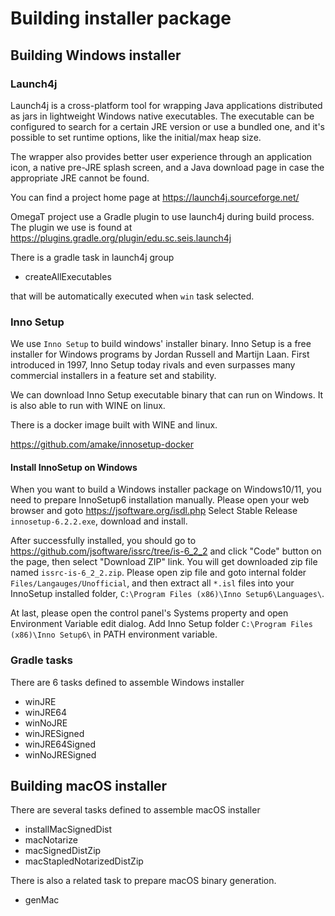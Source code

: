 # Building installer package

## Building Windows installer

### Launch4j

Launch4j is a cross-platform tool for wrapping Java applications distributed as
jars in lightweight Windows native executables. The executable can be configured
to search for a certain JRE version or use a bundled one, and it's possible to
set runtime options, like the initial/max heap size.

The wrapper also provides better user experience through an application icon,
a native pre-JRE splash screen, and a Java download page in case the appropriate
JRE cannot be found.

You can find a project home page at
https://launch4j.sourceforge.net/

OmegaT project use a Gradle plugin to use launch4j during build process.
The plugin we use is found at
https://plugins.gradle.org/plugin/edu.sc.seis.launch4j

There is a gradle task in launch4j group

- createAllExecutables

that will be automatically executed when `win` task selected.

### Inno Setup

We use `Inno Setup` to build windows' installer binary.
Inno Setup is a free installer for Windows programs by Jordan Russell
and Martijn Laan. First introduced in 1997, Inno Setup today rivals
and even surpasses many commercial installers in a feature set and stability.

We can download Inno Setup executable binary that can run on Windows.
It is also able to run with WINE on linux.

There is a docker image built with WINE and linux.

https://github.com/amake/innosetup-docker


#### Install InnoSetup on Windows

When you want to build a Windows installer package on Windows10/11, you need to prepare InnoSetup6 installation
manually.
Please open your web browser and goto https://jsoftware.org/isdl.php
Select Stable Release `innosetup-6.2.2.exe`, download and install.

After successfully installed, you should go to https://github.com/jsoftware/issrc/tree/is-6_2_2
and click "Code" button on the page, then select "Download ZIP" link.
You will get downloaded zip file named `issrc-is-6_2_2.zip`.
Please open zip file and goto internal folder `Files/Langauges/Unofficial`, and then extract all `*.isl` files
into your InnoSetup installed folder, `C:\Program Files (x86)\Inno Setup6\Languages\`.

At last, please open the control panel's Systems property and open Environment Variable edit dialog.
Add Inno Setup folder `C:\Program Files (x86)\Inno Setup6\`  in PATH environment variable.

### Gradle tasks

There are 6 tasks defined to assemble Windows installer

- winJRE
- winJRE64
- winNoJRE
- winJRESigned
- winJRE64Signed
- winNoJRESigned



## Building macOS installer

There are several tasks defined to assemble macOS installer

- installMacSignedDist
- macNotarize
- macSignedDistZip
- macStapledNotarizedDistZip

There is also a related task to prepare macOS binary generation.

- genMac
